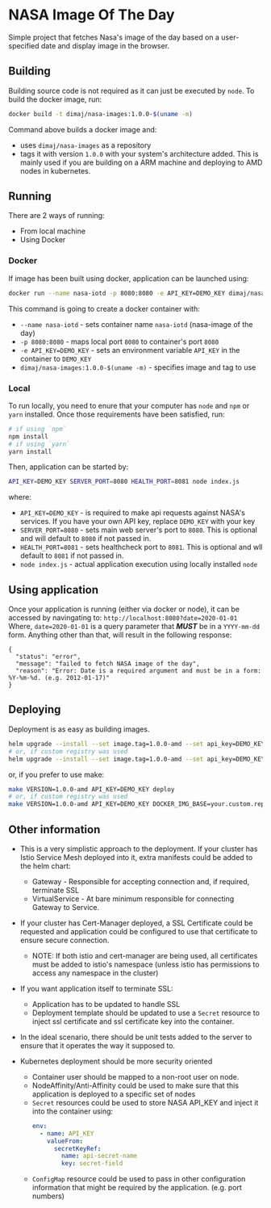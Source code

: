# NASA Image Of The Day
Simple project that fetches Nasa's image of the day based on a user-specified date and display image in the browser.

## Building
Building source code is not required as it can just be executed by `node`. To build the docker image, run:
```sh
docker build -t dimaj/nasa-images:1.0.0-$(uname -m)
```
Command above builds a docker image and:
* uses `dimaj/nasa-images` as a repository
* tags it with version `1.0.0` with your system's architecture added. This is mainly used if you are building on a ARM machine and deploying to AMD nodes in kubernetes.


## Running
There are 2 ways of running:
* From local machine
* Using Docker

### Docker
If image has been built using docker, application can be launched using:
```sh
docker run --name nasa-iotd -p 8080:8080 -e API_KEY=DEMO_KEY dimaj/nasa-images:1.0.0-$(uname -m)
```
This command is going to create a docker container with:
* `--name nasa-iotd` - sets container name `nasa-iotd` (nasa-image of the day)
* `-p 8080:8080` - maps local port `8080` to container's port `8080`
* `-e API_KEY=DEMO_KEY` - sets an environment variable `API_KEY` in the container to `DEMO_KEY`
* `dimaj/nasa-images:1.0.0-$(uname -m)` - specifies image and tag to use

### Local
To run locally, you need to enure that your computer has `node` and `npm` or `yarn` installed. Once those requirements have been satisfied, run:
```sh
# if using `npm`
npm install
# if using `yarn`
yarn install
```
Then, application can be started by:
```sh
API_KEY=DEMO_KEY SERVER_PORT=8080 HEALTH_PORT=8081 node index.js
```
where:
* `API_KEY=DEMO_KEY` - is required to make api requests against NASA's services. If you have your own API key, replace `DEMO_KEY` with your key
* `SERVER_PORT=8080` - sets main web server's port to `8080`. This is optional and will default to `8080` if not passed in.
* `HEALTH_PORT=8081` - sets healthcheck port to `8081`. This is optional and wll default to `8081` if not passed in.
* `node index.js` - actual application execution using locally installed `node`

## Using application
Once your application is running (either via docker or node), it can be accessed by navingating to: `http://localhost:8080?date=2020-01-01`
Where, `date=2020-01-01` is a query parameter that ***MUST*** be in a `YYYY-mm-dd` form. Anything other than that, will result in the following response:
```
{
  "status": "error",
  "message": "failed to fetch NASA image of the day",
  "reason": "Error: Date is a required argument and must be in a form: %Y-%m-%d. (e.g. 2012-01-17)"
}
```

Deploying
---
Deployment is as easy as building images.
```sh
helm upgrade --install --set image.tag=1.0.0-amd --set api_key=DEMO_KEY <release name> nasa-image
# or, if custom registry was used
helm upgrade --install --set image.tag=1.0.0-amd --set api_key=DEMO_KEY --set image.repository=your.custom.repo/url/nasa-images deploy
```
or, if you prefer to use make:
```sh
make VERSION=1.0.0-amd API_KEY=DEMO_KEY deploy
# or, if custom registry was used
make VERSION=1.0.0-amd API_KEY=DEMO_KEY DOCKER_IMG_BASE=your.custom.repo/url deploy
```

## Other information
* This is a very simplistic approach to the deployment. If your cluster has Istio Service Mesh deployed into it, extra manifests could be added to the helm chart:
  * Gateway - Responsible for accepting connection and, if required, terminate SSL
  * VirtualService - At bare minimum responsible for connecting Gateway to Service. 

* If your cluster has Cert-Manager deployed, a SSL Certificate could be requested and application could be configured to use that certificate to ensure secure connection.
  * NOTE: If both istio and cert-manager are being used, all certificates must be added to istio's namespace (unless istio has permissions to access any namespace in the cluster)

* If you want application itself to terminate SSL:
  * Application has to be updated to handle SSL
  * Deployment template should be updated to use a `Secret` resource to inject ssl certificate and ssl certificate key into the container.
* In the ideal scenario, there should be unit tests added to the server to ensure that it operates the way it supposed to.

* Kubernetes deployment should be more security oriented
  * Container user should be mapped to a non-root user on node.
  * NodeAffinity/Anti-Affinity could be used to make sure that this application is deployed to a specific set of nodes
  * `Secret` resources could be used to store NASA API_KEY and inject it into the container using:
    ```yaml
    env:
      - name: API_KEY
        valueFrom:
          secretKeyRef:
            name: api-secret-name
            key: secret-field
    ```
  * `ConfigMap` resource could be used to pass in other configuration information that might be required by the application. (e.g. port numbers)